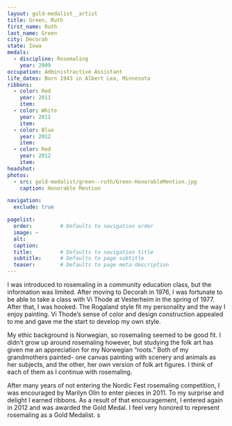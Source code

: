 ```yaml
---
layout: gold-medalist__artist
title: Green, Ruth
first_name: Ruth
last_name: Green
city: Decorah
state: Iowa
medals: 
  - discipline: Rosemaling
    year: 2009
occupation: Administractive Assistant
life_dates: Born 1943 in Albert Lea, Minnesota
ribbons:
  - color: Red
    year: 2011
    item:
  - color: White
    year: 2011
    item:
  - color: Blue 
    year: 2012
    item:
  - color: Red 
    year: 2012
    item:
headshot:
photos:
  - src: gold-medalist/green--ruth/Green-HonorableMention.jpg
    caption: Honorable Mention

navigation:
  exclude: true

pagelist:
  order:         # Defaults to navigation order  
  image: ~
  alt:
  caption:
  title:         # Defaults to navigation title
  subtitle:      # Defaults to page subtitle
  teaser:        # Defaults to page meta-description  
---
```

I was introduced to rosemaling in a community education class, but the information was limited. After moving to Decorah in 1976, I was fortunate to be able to take a class with Vi Thode at Vesterheim in the spring of 1977. After that, I was hooked. The Rogaland style fit my personality and the way I enjoy painting. Vi Thode’s sense of color and design construction appealed to me and gave me the start to develop my own style.

My ethic background is Norwegian, so rosemaling seemed to be good fit. I didn’t grow up around rosemaling however, but studying the folk art has given me an appreciation for my Norwegian “roots.” Both of my grandmothers painted- one canvas painting with scenery and animals as her subjects, and the other, her own version of folk art figures. I think of each of them as I continue with rosemaling.

After many years of not entering the Nordic Fest rosemaling competition, I was encouraged by Marilyn Olin to enter pieces in 2011. To my surprise and delight I earned ribbons. As a result of that encouragement, I entered again in 2012 and was awarded the Gold Medal. I feel very honored to represent rosemaling as a Gold Medalist. 
s